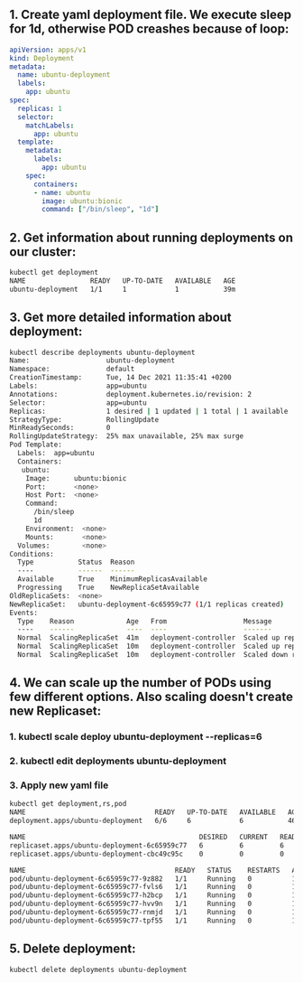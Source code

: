 ## 1. Create yaml deployment file. We execute sleep for 1d, otherwise POD creashes because of loop:
```YAML
apiVersion: apps/v1
kind: Deployment
metadata:
  name: ubuntu-deployment
  labels:
    app: ubuntu
spec:
  replicas: 1
  selector:
    matchLabels:
      app: ubuntu
  template:
    metadata:
      labels:
        app: ubuntu
    spec:
      containers:
      - name: ubuntu
        image: ubuntu:bionic
        command: ["/bin/sleep", "1d"]
```
## 2. Get information about running deployments on our cluster:
```bash
kubectl get deployment
NAME                READY   UP-TO-DATE   AVAILABLE   AGE
ubuntu-deployment   1/1     1            1           39m
```
## 3. Get more detailed information about deployment:
```bash
kubectl describe deployments ubuntu-deployment
Name:                   ubuntu-deployment
Namespace:              default
CreationTimestamp:      Tue, 14 Dec 2021 11:35:41 +0200
Labels:                 app=ubuntu
Annotations:            deployment.kubernetes.io/revision: 2
Selector:               app=ubuntu
Replicas:               1 desired | 1 updated | 1 total | 1 available | 0 unavailable
StrategyType:           RollingUpdate
MinReadySeconds:        0
RollingUpdateStrategy:  25% max unavailable, 25% max surge
Pod Template:
  Labels:  app=ubuntu
  Containers:
   ubuntu:
    Image:      ubuntu:bionic
    Port:       <none>
    Host Port:  <none>
    Command:
      /bin/sleep
      1d
    Environment:  <none>
    Mounts:       <none>
  Volumes:        <none>
Conditions:
  Type           Status  Reason
  ----           ------  ------
  Available      True    MinimumReplicasAvailable
  Progressing    True    NewReplicaSetAvailable
OldReplicaSets:  <none>
NewReplicaSet:   ubuntu-deployment-6c65959c77 (1/1 replicas created)
Events:
  Type    Reason             Age   From                   Message
  ----    ------             ----  ----                   -------
  Normal  ScalingReplicaSet  41m   deployment-controller  Scaled up replica set ubuntu-deployment-cbc49c95c to 1
  Normal  ScalingReplicaSet  10m   deployment-controller  Scaled up replica set ubuntu-deployment-6c65959c77 to 1
  Normal  ScalingReplicaSet  10m   deployment-controller  Scaled down replica set ubuntu-deployment-cbc49c95c to 0
  ```
## 4. We can scale up the number of PODs using few different options. Also scaling doesn't create new Replicaset:
### 1. kubectl scale deploy ubuntu-deployment --replicas=6
### 2. kubectl edit deployments ubuntu-deployment
### 3. Apply new yaml file
```bash
kubectl get deployment,rs,pod
NAME                                READY   UP-TO-DATE   AVAILABLE   AGE
deployment.apps/ubuntu-deployment   6/6     6            6           46m

NAME                                           DESIRED   CURRENT   READY   AGE
replicaset.apps/ubuntu-deployment-6c65959c77   6         6         6       16m
replicaset.apps/ubuntu-deployment-cbc49c95c    0         0         0       46m

NAME                                     READY   STATUS    RESTARTS   AGE
pod/ubuntu-deployment-6c65959c77-9z882   1/1     Running   0          16m
pod/ubuntu-deployment-6c65959c77-fvls6   1/1     Running   0          11s
pod/ubuntu-deployment-6c65959c77-h2bcp   1/1     Running   0          11s
pod/ubuntu-deployment-6c65959c77-hvv9n   1/1     Running   0          11s
pod/ubuntu-deployment-6c65959c77-rnmjd   1/1     Running   0          11s
pod/ubuntu-deployment-6c65959c77-tpf55   1/1     Running   0          11s
```
## 5. Delete deployment:
```bash
kubectl delete deployments ubuntu-deployment
```
